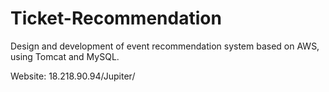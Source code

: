 # Ticket-Recommendation

Design and development of event recommendation system based on AWS, using Tomcat and MySQL.

Website: 18.218.90.94/Jupiter/
